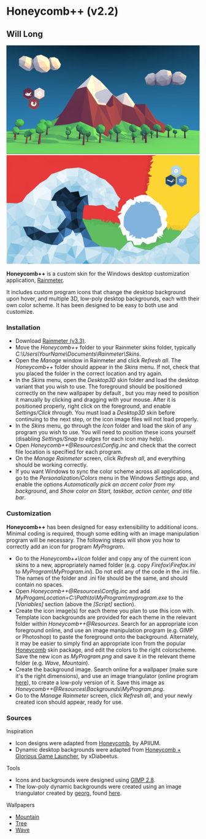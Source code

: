 # Honeycomb++ (v2.2)
## Will Long

![Honeycomb++ Screenshot 1](https://github.com/wlong799/HoneycombPP/blob/master/screenshot1.png)
![Honeycomb++ Screenshot 2](https://github.com/wlong799/HoneycombPP/blob/master/screenshot2.png)

**Honeycomb++** is a custom skin for the Windows desktop customization application, [Rainmeter](http://rainmeter.net/cms/).

It includes custom program icons that change the desktop background upon hover, and multiple 3D, low-poly desktop backgrounds, each with their own color scheme. It has been designed to be easy to both use and customize.

### Installation
- Download [Rainmeter (v3.3)](https://www.rainmeter.net/).
- Move the *Honeycomb++* folder to your Rainmeter skins folder, typically *C:\Users\YourName\Documents\Rainmeter\Skins*.
- Open the *Manage* window in Rainmeter and click *Refresh all*. The *Honeycomb++* folder should appear in the *Skins* menu. If not, check that you placed the folder in the correct location and try again.
- In the *Skins* menu, open the *Desktop3D* skin folder and load the desktop variant that you wish to use. The foreground should be positioned correctly on the new wallpaper by default , but you may need to position it manually by clicking and dragging with your mouse. After it is positioned properly, right click on the foreground, and enable *Settings/Click through*. You must load a *Desktop3D* skin before continuing to the next step, or the icon image files will not load properly.
- In the *Skins* menu, go through the *Icon* folder and load the skin of any program you wish to use. You will need to position these icons yourself (disabling *Settings/Snap to edges* for each icon may help). 
- Open *Honeycomb++\@Resources\Config.inc* and check that the correct file location is specified for each program.
- On the *Manage Rainmeter* screen, click *Refresh all*, and everything should be working correctly.
- If you want Windows to sync the color scheme across all applications, go to the *Personalization/Colors* menu in the Windows *Settings* app, and enable the options *Automatically pick an accent color from my background*, and *Show color on Start, taskbar, action center, and title bar*.

### Customization
**Honeycomb++** has been designed for easy extensibility to additional icons. Minimal coding is required, though some editing with an image manipulation program will be necessary. The following steps will show you how to correctly add an icon for program *MyProgram*.
- Go to the *Honeycomb++\Icon* folder and copy any of the current icon skins to a new, appropriately named folder (e.g. copy *Firefox\Firefox.ini* to *MyProgram\MyProgram.ini*). Do not edit any of the code in the .ini file. The names of the folder and .ini file should be the same, and should contain no spaces.
- Open *Honeycomb++\@Resources\Config.inc* and add *MyProgamLocation=C:\Path\to\MyProgram\myprogram.exe* to the *[Variables]* section (above the *[Script]* section).
- Create the icon image(s) for each theme you plan to use this icon with. Template icon backgrounds are provided for each theme in the relevant folder within *Honeycomb++\@Resources*. Search for an appropriate icon foreground online, and use an image manipulation program (e.g. GIMP or Photoshop) to paste the foreground onto the background. Alternately, it may be easier to simply find an appropriate icon from the popular [Honeycomb](http://apiium.deviantart.com/art/Honeycomb-467211707) skin package, and edit the colors to the right colorscheme. Save the new icon as *MyProgram.png* and save it in the relevant theme folder (e.g. *Wave*, *Mountain*).
- Create the background image. Search online for a wallpaper (make sure it's the right dimensions), and use an image triangulator (online program [here](https://snorpey.github.io/triangulation/)), to create a low-poly version of it. Save this image as *Honeycomb++\@Resources\Backgrounds\MyProgram.png*.
- Go to the *Manage Rainmeter* screen, click *Refresh all*, and your newly created icon should appear, ready for use.

### Sources
Inspiration
- Icon designs were adapted from [Honeycomb](http://apiium.deviantart.com/art/Honeycomb-467211707), by APIIUM.
- Dynamic desktop backgrounds were adapted from [Honeycomb + Glorious Game Launcher](http://xdiabeetus.deviantart.com/art/Honeycomb-Glorious-Game-Launcher-Example-548266891), by xDiabeetus. 

Tools
- Icons and backgrounds were designed using [GIMP 2.8](https://www.gimp.org/).
- The low-poly dynamic backgrounds were created using an image triangulator created by [georg](https://fishnation.de/), found [here](https://snorpey.github.io/triangulation/).

Wallpapers
- [Mountain](https://i.imgur.com/j0fiVnM.png)
- [Tree](https://www.behance.net/gallery/Spring-Low-Poly/10840269)
- [Wave](https://www.reddit.com/r/backgrounds/comments/2b7iz1/lowpoly_the_great_wave_off_kanagawa/)
